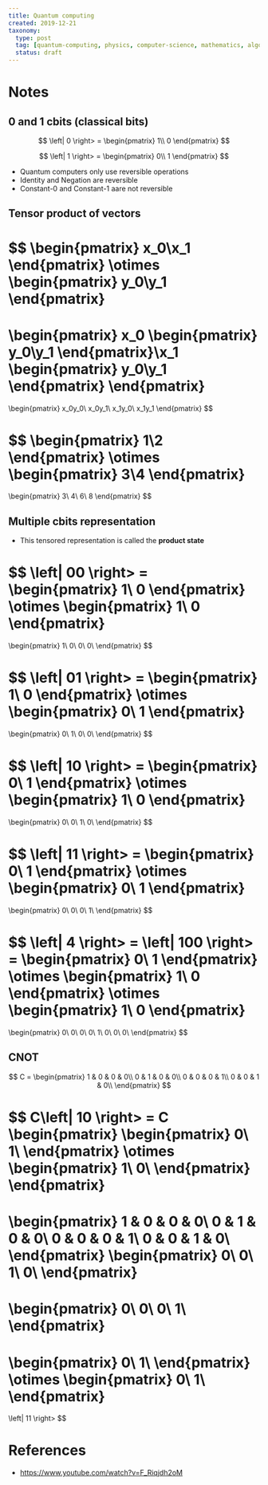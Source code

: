 ```yaml
---
title: Quantum computing
created: 2019-12-21
taxonomy:
  type: post
  tag: [quantum-computing, physics, computer-science, mathematics, algorithms]
  status: draft
---
```


# Notes

## 0 and 1 cbits (classical bits)
$$
\left| 0 \right> =
\begin{pmatrix}
1\\
0
\end{pmatrix}
$$

$$
\left| 1 \right> =
\begin{pmatrix}
0\\
1
\end{pmatrix}
$$

* Quantum computers only use reversible operations
* Identity and Negation are reversible
* Constant-0 and Constant-1 aare not reversible

## Tensor product of vectors
$$
\begin{pmatrix}
x_0\\x_1
\end{pmatrix}
\otimes
\begin{pmatrix}
y_0\\y_1
\end{pmatrix}
=
\begin{pmatrix}
x_0
\begin{pmatrix}
y_0\\y_1
\end{pmatrix}\\x_1
\begin{pmatrix}
y_0\\y_1
\end{pmatrix}
\end{pmatrix}
=
\begin{pmatrix}
x_0y_0\\
x_0y_1\\
x_1y_0\\
x_1y_1
\end{pmatrix}
$$

$$
\begin{pmatrix}
1\\2
\end{pmatrix}
\otimes
\begin{pmatrix}
3\\4
\end{pmatrix}
=
\begin{pmatrix}
3\\
4\\
6\\
8
\end{pmatrix}
$$

## Multiple cbits representation
* This tensored representation is called the **product state**

$$
\left| 00 \right> =
\begin{pmatrix}
1\\
0
\end{pmatrix}
\otimes
\begin{pmatrix}
1\\
0
\end{pmatrix}
=
\begin{pmatrix}
1\\
0\\
0\\
0\\
\end{pmatrix}
$$

$$
\left| 01 \right> =
\begin{pmatrix}
1\\
0
\end{pmatrix}
\otimes
\begin{pmatrix}
0\\
1
\end{pmatrix}
=
\begin{pmatrix}
0\\
1\\
0\\
0\\
\end{pmatrix}
$$

$$
\left| 10 \right> =
\begin{pmatrix}
0\\
1
\end{pmatrix}
\otimes
\begin{pmatrix}
1\\
0
\end{pmatrix}
=
\begin{pmatrix}
0\\
0\\
1\\
0\\
\end{pmatrix}
$$

$$
\left| 11 \right> =
\begin{pmatrix}
0\\
1
\end{pmatrix}
\otimes
\begin{pmatrix}
0\\
1
\end{pmatrix}
=
\begin{pmatrix}
0\\
0\\
0\\
1\\
\end{pmatrix}
$$

$$
\left| 4 \right> =
\left| 100 \right> =
\begin{pmatrix}
0\\
1
\end{pmatrix}
\otimes
\begin{pmatrix}
1\\
0
\end{pmatrix}
\otimes
\begin{pmatrix}
1\\
0
\end{pmatrix}
=
\begin{pmatrix}
0\\
0\\
0\\
0\\
1\\
0\\
0\\
0\\
\end{pmatrix}
$$

## CNOT
$$
C =
\begin{pmatrix}
1 & 0 & 0 & 0\\
0 & 1 & 0 & 0\\
0 & 0 & 0 & 1\\
0 & 0 & 1 & 0\\
\end{pmatrix}
$$

$$
C\left| 10 \right> =
C
\begin{pmatrix}
\begin{pmatrix}
0\\
1\\
\end{pmatrix}
\otimes
\begin{pmatrix}
1\\
0\\
\end{pmatrix}
\end{pmatrix}
=
\begin{pmatrix}
1 & 0 & 0 & 0\\
0 & 1 & 0 & 0\\
0 & 0 & 0 & 1\\
0 & 0 & 1 & 0\\
\end{pmatrix}
\begin{pmatrix}
0\\
0\\
1\\
0\\
\end{pmatrix}
=
\begin{pmatrix}
0\\
0\\
0\\
1\\
\end{pmatrix}
=
\begin{pmatrix}
0\\
1\\
\end{pmatrix}
\otimes
\begin{pmatrix}
0\\
1\\
\end{pmatrix}
=
\left| 11 \right>
$$


# References
* https://www.youtube.com/watch?v=F_Riqjdh2oM

